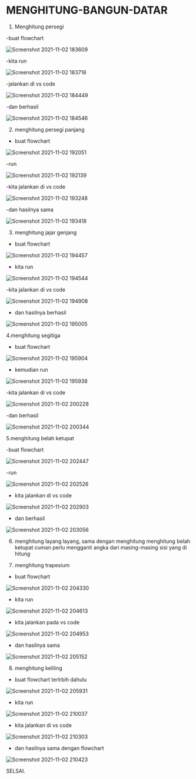 # MENGHITUNG-BANGUN-DATAR

1. Menghitung persegi


-buat flowchart

![Screenshot 2021-11-02 183609](https://user-images.githubusercontent.com/93004934/139863955-a03f5f0c-55f0-46cf-9b1d-4883e5296ce8.png)

-kita run

![Screenshot 2021-11-02 183718](https://user-images.githubusercontent.com/93004934/139864274-15145606-e7dd-4a39-82f5-86229a2d3e29.png)

-jalankan di vs code

![Screenshot 2021-11-02 184449](https://user-images.githubusercontent.com/93004934/139864385-42018054-f709-4197-8f3f-04b7ae61122a.png)

-dan berhasil

![Screenshot 2021-11-02 184546](https://user-images.githubusercontent.com/93004934/139864474-1ad3c66c-c2aa-4174-96a3-4a61e1e72a1f.png)

2. menghitung persegi panjang

- buat flowchart

![Screenshot 2021-11-02 192051](https://user-images.githubusercontent.com/93004934/139864675-6e4fc33a-7880-4096-9adf-6a41b0b08a44.png)

-run

![Screenshot 2021-11-02 192139](https://user-images.githubusercontent.com/93004934/139864736-b55f57cd-9562-42e1-8e01-6715168da275.png)

-kita jalankan di vs code

![Screenshot 2021-11-02 193248](https://user-images.githubusercontent.com/93004934/139864873-39a8c609-4078-48ad-8f29-f2ef4acd3846.png)

-dan hasilnya sama

![Screenshot 2021-11-02 193418](https://user-images.githubusercontent.com/93004934/139864991-5279c681-03fd-49d0-90aa-c888c885605a.png)

3. menghitung jajar genjang

- buat flowchart

![Screenshot 2021-11-02 194457](https://user-images.githubusercontent.com/93004934/139865208-80c23406-0fa8-443e-8876-2e2439f504cc.png)

- kita run

![Screenshot 2021-11-02 194544](https://user-images.githubusercontent.com/93004934/139865278-c10d46f9-3517-483d-87e8-bcf496c269f2.png)

-kita jalankan di vs code

![Screenshot 2021-11-02 194908](https://user-images.githubusercontent.com/93004934/139865460-b32e3c10-4257-468e-bfb6-c07292ef471b.png)

- dan hasilnya berhasil

![Screenshot 2021-11-02 195005](https://user-images.githubusercontent.com/93004934/139865706-185e0c10-3739-476b-921f-26208daa4fcb.png)

4.menghitung segitiga

- buat flowchart

![Screenshot 2021-11-02 195904](https://user-images.githubusercontent.com/93004934/139865958-c852c205-d8cc-4b00-87ed-36c58649cf6d.png)

- kemudian run

![Screenshot 2021-11-02 195938](https://user-images.githubusercontent.com/93004934/139866138-694a6f08-b0d8-48db-8ff6-7ee3ba06403a.png)

-kita jalankan di vs code

![Screenshot 2021-11-02 200228](https://user-images.githubusercontent.com/93004934/139866411-480e57d5-6087-47fd-9b7b-157562547ece.png)

-dan berhasil

![Screenshot 2021-11-02 200344](https://user-images.githubusercontent.com/93004934/139866613-c416e6ca-6299-485d-8392-7d944071216e.png)

5.menghitung belah ketupat

-buat flowchart

![Screenshot 2021-11-02 202447](https://user-images.githubusercontent.com/93004934/139866882-d0893ed0-a2d2-4076-9d11-beb2d36f2dee.png)

-run

![Screenshot 2021-11-02 202526](https://user-images.githubusercontent.com/93004934/139867540-ec96bf7e-4769-4ff4-a8fb-d7d729b9b0c4.png)

- kita jalankan di vs code

![Screenshot 2021-11-02 202903](https://user-images.githubusercontent.com/93004934/139867698-2c6679e4-985d-4733-810f-2f0e32396afa.png)

- dan berhasil 

![Screenshot 2021-11-02 203056](https://user-images.githubusercontent.com/93004934/139867868-9543f2d9-2285-4e39-a1b8-44cc6990ef14.png)

6. menghitung layang layang, sama dengan menghitung menghitung belah ketupat cuman perlu mengganti angka dari masing-masing sisi yang di hitung

7. menghitung trapesium

- buat flowchart

![Screenshot 2021-11-02 204330](https://user-images.githubusercontent.com/93004934/139868724-d8938575-c034-4296-9cf1-85db54792b61.png)

- kita run

![Screenshot 2021-11-02 204613](https://user-images.githubusercontent.com/93004934/139868823-00d9600e-b73d-4c73-a951-b65064d7a0ae.png)

- kita jalankan pada vs code

![Screenshot 2021-11-02 204953](https://user-images.githubusercontent.com/93004934/139868979-9e7551e5-f6eb-4b22-a60b-d461c75159fb.png)

- dan hasilnya sama

![Screenshot 2021-11-02 205152](https://user-images.githubusercontent.com/93004934/139869065-fd67dbcf-581d-4271-b1db-84421a71651e.png)

8. menghitung keliling

- buat flowchart terlrbih dahulu

![Screenshot 2021-11-02 205931](https://user-images.githubusercontent.com/93004934/139869210-e17a89e3-fc4a-4027-a480-c332f9776c72.png)

- kita run

![Screenshot 2021-11-02 210037](https://user-images.githubusercontent.com/93004934/139869271-43996caa-3bd5-4611-a565-9d58ea2cdec4.png)

- kita jalankan di vs code

![Screenshot 2021-11-02 210303](https://user-images.githubusercontent.com/93004934/139869347-4b7751e5-1edb-4321-a6c8-f3751a1c9c47.png)

- dan hasilnya sama dengan flowchart

![Screenshot 2021-11-02 210423](https://user-images.githubusercontent.com/93004934/139869435-471e960b-6564-4d7b-b548-3a803fd58a5a.png)

SELSAI.





















